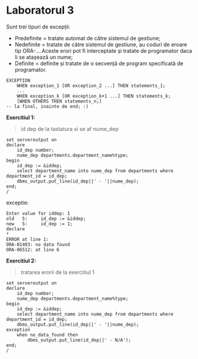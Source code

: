 # Laboratorul 3
Sunt trei tipuri de excepții:
- Predefinite = tratate automat de către sistemul de gestiune;
- Nedefinite = tratate de către sistemul de gestiune, au coduri de eroare tip ORA-….Aceste erori pot fi interceptate și tratate de programator daca li se atașează un nume;
- Definite = definite și tratate de o secvență de program specificată de programator.
```
EXCEPTION
	WHEN exception_1 [OR exception_2 ...] THEN statements_1;
	...
	WHEN exception_k [OR exception_k+1 ...] THEN statements_k;
	[WHEN OTHERS THEN statements_n;]
-- la final, inainte de end; :)
```

**Exercitiul 1:**

> id dep de la tastatura si se af nume_dep
```
set serveroutput on
declare
    id_dep number;
    nume_dep departments.department_name%type;
begin
    id_dep := &iddep;
    select department_name into nume_dep from departments where department_id = id_dep;
    dbms_output.put_line(id_dep||' - '||nume_dep);
end;
/
```
exceptie:
```
Enter value for iddep: 1
old   5:     id_dep := &iddep;
new   5:     id_dep := 1;
declare
*
ERROR at line 1:
ORA-01403: no data found
ORA-06512: at line 6
```

**Exercitiul 2:**

> tratarea erorii de la exercitiul 1
```
set serveroutput on
declare
    id_dep number;
    nume_dep departments.department_name%type;
begin
    id_dep := &iddep;
    select department_name into nume_dep from departments where department_id = id_dep;
    dbms_output.put_line(id_dep||' - '||nume_dep);
exception
    when no_data_found then
        dbms_output.put_line(id_dep||' - N/A');
end;
/
```

